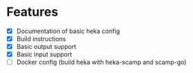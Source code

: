 Features
===

 - [x] Documentation of basic heka config
 - [x] Build instructions
 - [x] Basic output support
 - [x] Basic input support
 - [ ] Docker config (build heka with heka-scamp and scamp-go)
